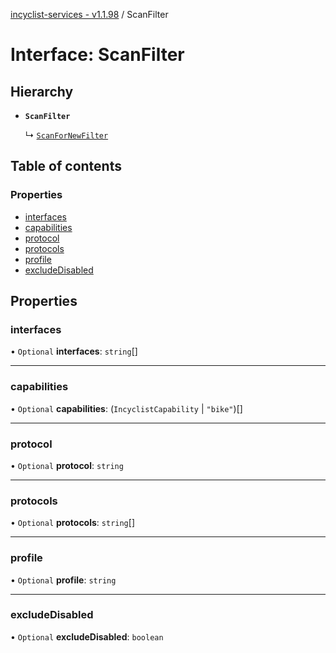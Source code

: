 [incyclist-services - v1.1.98](../README.md) / ScanFilter

# Interface: ScanFilter

## Hierarchy

- **`ScanFilter`**

  ↳ [`ScanForNewFilter`](ScanForNewFilter.md)

## Table of contents

### Properties

- [interfaces](ScanFilter.md#interfaces)
- [capabilities](ScanFilter.md#capabilities)
- [protocol](ScanFilter.md#protocol)
- [protocols](ScanFilter.md#protocols)
- [profile](ScanFilter.md#profile)
- [excludeDisabled](ScanFilter.md#excludedisabled)

## Properties

### interfaces

• `Optional` **interfaces**: `string`[]

___

### capabilities

• `Optional` **capabilities**: (`IncyclistCapability` \| ``"bike"``)[]

___

### protocol

• `Optional` **protocol**: `string`

___

### protocols

• `Optional` **protocols**: `string`[]

___

### profile

• `Optional` **profile**: `string`

___

### excludeDisabled

• `Optional` **excludeDisabled**: `boolean`
